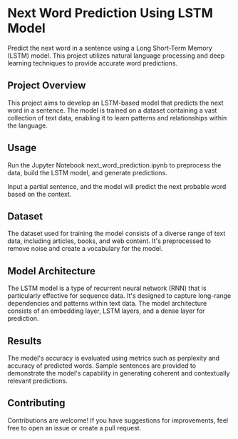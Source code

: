 # Next Word Prediction Using LSTM Model
Predict the next word in a sentence using a Long Short-Term Memory (LSTM) model. This project utilizes natural language processing and deep learning techniques to provide accurate word predictions.

## Project Overview
This project aims to develop an LSTM-based model that predicts the next word in a sentence. The model is trained on a dataset containing a vast collection of text data, enabling it to learn patterns and relationships within the language.

## Usage
Run the Jupyter Notebook next_word_prediction.ipynb to preprocess the data, build the LSTM model, and generate predictions.

Input a partial sentence, and the model will predict the next probable word based on the context.

## Dataset
The dataset used for training the model consists of a diverse range of text data, including articles, books, and web content. It's preprocessed to remove noise and create a vocabulary for the model.

## Model Architecture
The LSTM model is a type of recurrent neural network (RNN) that is particularly effective for sequence data. It's designed to capture long-range dependencies and patterns within text data. The model architecture consists of an embedding layer, LSTM layers, and a dense layer for prediction.

## Results
The model's accuracy is evaluated using metrics such as perplexity and accuracy of predicted words. Sample sentences are provided to demonstrate the model's capability in generating coherent and contextually relevant predictions.

## Contributing
Contributions are welcome! If you have suggestions for improvements, feel free to open an issue or create a pull request.
